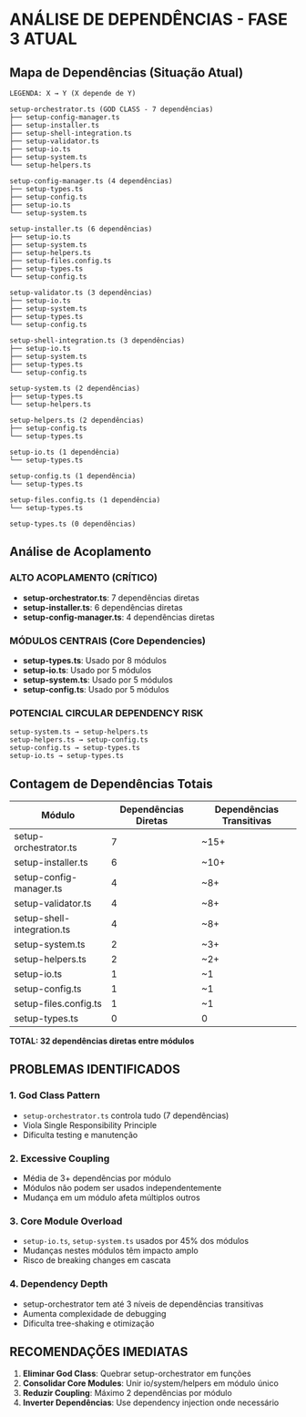 # ANÁLISE DE DEPENDÊNCIAS - FASE 3 ATUAL

## Mapa de Dependências (Situação Atual)

```
LEGENDA: X → Y (X depende de Y)

setup-orchestrator.ts (GOD CLASS - 7 dependências)
├── setup-config-manager.ts
├── setup-installer.ts
├── setup-shell-integration.ts
├── setup-validator.ts
├── setup-io.ts
├── setup-system.ts
└── setup-helpers.ts

setup-config-manager.ts (4 dependências)
├── setup-types.ts
├── setup-config.ts
├── setup-io.ts
└── setup-system.ts

setup-installer.ts (6 dependências)
├── setup-io.ts
├── setup-system.ts
├── setup-helpers.ts
├── setup-files.config.ts
├── setup-types.ts
└── setup-config.ts

setup-validator.ts (3 dependências)
├── setup-io.ts
├── setup-system.ts
├── setup-types.ts
└── setup-config.ts

setup-shell-integration.ts (3 dependências)
├── setup-io.ts
├── setup-system.ts
├── setup-types.ts
└── setup-config.ts

setup-system.ts (2 dependências)
├── setup-types.ts
└── setup-helpers.ts

setup-helpers.ts (2 dependências)
├── setup-config.ts
└── setup-types.ts

setup-io.ts (1 dependência)
└── setup-types.ts

setup-config.ts (1 dependência)
└── setup-types.ts

setup-files.config.ts (1 dependência)
└── setup-types.ts

setup-types.ts (0 dependências)
```

## Análise de Acoplamento

### ALTO ACOPLAMENTO (CRÍTICO)
- **setup-orchestrator.ts**: 7 dependências diretas
- **setup-installer.ts**: 6 dependências diretas
- **setup-config-manager.ts**: 4 dependências diretas

### MÓDULOS CENTRAIS (Core Dependencies)
- **setup-types.ts**: Usado por 8 módulos
- **setup-io.ts**: Usado por 5 módulos
- **setup-system.ts**: Usado por 5 módulos
- **setup-config.ts**: Usado por 5 módulos

### POTENCIAL CIRCULAR DEPENDENCY RISK
```
setup-system.ts → setup-helpers.ts
setup-helpers.ts → setup-config.ts
setup-config.ts → setup-types.ts
setup-io.ts → setup-types.ts
```

## Contagem de Dependências Totais

| Módulo | Dependências Diretas | Dependências Transitivas |
|--------|---------------------|---------------------------|
| setup-orchestrator.ts | 7 | ~15+ |
| setup-installer.ts | 6 | ~10+ |
| setup-config-manager.ts | 4 | ~8+ |
| setup-validator.ts | 4 | ~8+ |
| setup-shell-integration.ts | 4 | ~8+ |
| setup-system.ts | 2 | ~3+ |
| setup-helpers.ts | 2 | ~2+ |
| setup-io.ts | 1 | ~1 |
| setup-config.ts | 1 | ~1 |
| setup-files.config.ts | 1 | ~1 |
| setup-types.ts | 0 | 0 |

**TOTAL: 32 dependências diretas entre módulos**

## PROBLEMAS IDENTIFICADOS

### 1. God Class Pattern
- `setup-orchestrator.ts` controla tudo (7 dependências)
- Viola Single Responsibility Principle
- Dificulta testing e manutenção

### 2. Excessive Coupling
- Média de 3+ dependências por módulo
- Módulos não podem ser usados independentemente
- Mudança em um módulo afeta múltiplos outros

### 3. Core Module Overload
- `setup-io.ts`, `setup-system.ts` usados por 45% dos módulos
- Mudanças nestes módulos têm impacto amplo
- Risco de breaking changes em cascata

### 4. Dependency Depth
- setup-orchestrator tem até 3 níveis de dependências transitivas
- Aumenta complexidade de debugging
- Dificulta tree-shaking e otimização

## RECOMENDAÇÕES IMEDIATAS

1. **Eliminar God Class**: Quebrar setup-orchestrator em funções
2. **Consolidar Core Modules**: Unir io/system/helpers em módulo único
3. **Reduzir Coupling**: Máximo 2 dependências por módulo
4. **Inverter Dependências**: Use dependency injection onde necessário